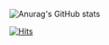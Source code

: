 ![Anurag's GitHub stats](https://github-readme-stats.vercel.app/api?username=TwoPair&show_icons=true&theme=graywhite)

[![Hits](https://hits.seeyoufarm.com/api/count/incr/badge.svg?url=https%3A%2F%2Fgithub.com%2FTwoPair&count_bg=%235C77D7&title_bg=%23555555&icon=&icon_color=%23E7E7E7&title=hits&edge_flat=false)](https://hits.seeyoufarm.com)

<!---
TwoPair/TwoPair is a ✨ special ✨ repository because its `README.md` (this file) appears on your GitHub profile.
You can click the Preview link to take a look at your changes.
--->
